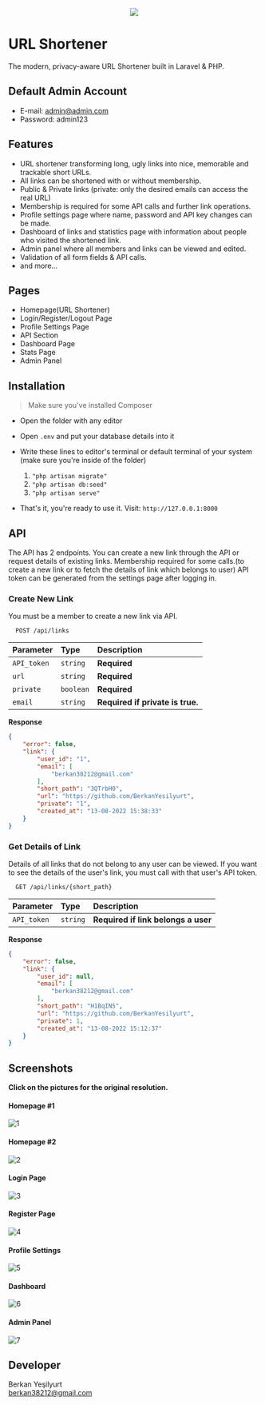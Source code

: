 <p align="center"> 
<img src="https://user-images.githubusercontent.com/8729215/179297577-2a25b2e6-c3c7-4a4a-b43b-9a5c77b19190.png">
</p>

# URL Shortener
The modern, privacy-aware URL Shortener built in Laravel & PHP.

## Default Admin Account
- E-mail: admin@admin.com
- Password: admin123

## Features
- URL shortener transforming long, ugly links into nice, memorable and trackable short URLs.
- All links can be shortened with or without membership.
- Public & Private links (private: only the desired emails can access the real URL)
- Membership is required for some API calls and further link operations.
- Profile settings page where name, password and API key changes can be made.
- Dashboard of links and statistics page with information about people who visited the shortened link.
- Admin panel where all members and links can be viewed and edited.
- Validation of all form fields & API calls.
- and more...


## Pages
- Homepage(URL Shortener)
- Login/Register/Logout Page
- Profile Settings Page
- API Section
- Dashboard Page
- Stats Page
- Admin Panel

## Installation
> Make sure you've installed Composer
- Open the folder with any editor
- Open ` .env ` and put your database details into it
- Write these lines to editor's terminal or default terminal of your system (make sure you're inside of the folder)  

     1.   ` "php artisan migrate" `
     2.   ` "php artisan db:seed" `
     3.   ` "php artisan serve" `

- That's it, you're ready to use it. Visit: `http://127.0.0.1:8000`

## API
The API has 2 endpoints. You can create a new link through the API or request details of existing links. Membership required for some calls.(to create a new link or to fetch the details of link which belongs to user) API token can be generated from the settings page after logging in.

### **Create New Link**
You must be a member to create a new link via API.
```http
  POST /api/links
```

| Parameter | Type     | Description                |
| :-------- | :------- | :------------------------- |
| `API_token` | `string` | **Required**|
| `url` | `string` | **Required**|
| `private` | `boolean` | **Required**|
| `email` | `string` | **Required if private is true.**|

**Response**

```json
{
    "error": false,
    "link": {
        "user_id": "1",
        "email": [
            "berkan38212@gmail.com"
        ],
        "short_path": "3QTrbH0",
        "url": "https://github.com/BerkanYesilyurt",
        "private": "1",
        "created_at": "13-08-2022 15:38:33"
    }
}
```


### **Get Details of Link**
Details of all links that do not belong to any user can be viewed. If you want to see the details of the user's link, you must call with that user's API token.

```http
  GET /api/links/{short_path}
```

| Parameter | Type     | Description                |
| :-------- | :------- | :-------------------------------- |
| `API_token`      | `string` | **Required if link belongs a user** |

**Response**

```json
{
    "error": false,
    "link": {
        "user_id": null,
        "email": [
            "berkan38212@gmail.com"
        ],
        "short_path": "H1BqIN5",
        "url": "https://github.com/BerkanYesilyurt",
        "private": 1,
        "created_at": "13-08-2022 15:12:37"
    }
}
```


## Screenshots
**Click on the pictures for the original resolution.**

#### Homepage #1
![1](https://user-images.githubusercontent.com/8729215/184247455-37b8c51a-fe24-4f07-8236-05a0d9af608a.png)

#### Homepage #2
![2](https://user-images.githubusercontent.com/8729215/184247461-2ba14497-8dd1-4ea6-9c99-084a0c000f55.png)

#### Login Page
![3](https://user-images.githubusercontent.com/8729215/184247471-3da6b7a9-a59e-4366-972e-4a2c3c1e6d77.png)

#### Register Page
![4](https://user-images.githubusercontent.com/8729215/184247482-2e4fe341-4390-4909-8e56-ee1ed7e8a3e3.png)

#### Profile Settings
![5](https://user-images.githubusercontent.com/8729215/184247493-b6f543ab-211b-49bf-96fc-8c33897ad054.png)

#### Dashboard
![6](https://user-images.githubusercontent.com/8729215/184247498-4ad44e57-4a71-46d1-8ae5-13cdb48f41a5.png)

#### Admin Panel
![7](https://user-images.githubusercontent.com/8729215/184247517-a04475c8-18fe-4c8e-bc22-6bc4a6696441.png)


## Developer
Berkan Yeşilyurt    
berkan38212@gmail.com
